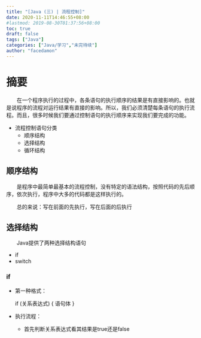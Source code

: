 ```yaml
---
title: "[Java (三) | 流程控制]"
date: 2020-11-11T14:46:55+08:00
#lastmod: 2019-08-30T01:37:56+08:00
toc: true
draft: false
tags: ["Java"]
categories: ["Java/学习","未完待续"]
author: "facedamon"
---
```


# 摘要

&emsp;&emsp;在一个程序执行的过程中，各条语句的执行顺序的结果是有直接影响的。也就是说程序的流程对运行结果有直接的影响。所以，我们必须清楚每条语句的执行流程。而且，很多时候我们要通过控制语句的执行顺序来实现我们要完成的功能。

- 流程控制语句分类
  - 顺序结构
  - 选择结构
  - 循环结构

## 顺序结构

&emsp;&emsp;是程序中最简单最基本的流程控制，没有特定的语法结构，按照代码的先后顺序，依次执行，程序中大多的代码都是这样执行的。

&emsp;&emsp;总的来说：写在前面的先执行，写在后面的后执行

## 选择结构

&emsp;&emsp;Java提供了两种选择结构语句

- if
- switch

### if

- 第一种格式：

    if (关系表达式) {
        语句体
    }

- 执行流程：
  - 首先判断关系表达式看其结果是true还是false


